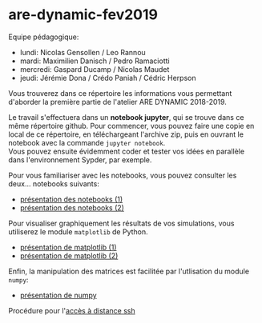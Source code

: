 # are-dynamic-fev2019

Equipe pédagogique: 
* lundi: Nicolas Gensollen / Leo Rannou
* mardi: Maximilien Danisch / Pedro Ramaciotti 
* mercredi: Gaspard Ducamp / Nicolas Maudet
* jeudi: Jérémie Dona / Crédo Paniah / Cédric Herpson

Vous trouverez dans ce répertoire les informations vous permettant d'aborder la première partie de l'atelier ARE DYNAMIC 2018-2019. 

Le travail s'effectuera dans un **notebook jupyter**, qui se trouve dans ce même répertoire github. 
Pour commencer, vous pouvez faire une copie en local de ce répertoire, en téléchargeant l'archive zip, puis en ouvrant le notebook avec la commande `jupyter notebook`.  
Vous pouvez ensuite évidemment coder et tester vos idées en parallèle dans l'environnement Sypder, par exemple. 


Pour vous familiariser avec les notebooks, vous pouvez consulter les deux... notebooks suivants:
* [présentation des notebooks (1)](https://github.com/SergeStinckwich/ARE-UPMC/blob/master/ARE-DYNAMIC/fiche2.ipynb)
* [présentation des notebooks (2)](https://nbviewer.jupyter.org/github/jupyter/notebook/blob/master/docs/source/examples/Notebook/Running%20Code.ipynb) 

Pour visualiser graphiquement les résultats de vos simulations, vous utiliserez le module `matplotlib` de Python. 
* [présentation de matplotlib (1)](https://github.com/SergeStinckwich/ARE-UPMC/blob/master/ARE-DYNAMIC/fiche3.ipynb)
* [présentation de matplotlib (2)](http://nbviewer.jupyter.org/github/jrjohansson/scientific-python-lectures/blob/master/Lecture-4-Matplotlib.ipynb)

Enfin, la manipulation des matrices est facilitée par l'utlisation du module `numpy`:
* [présentation de numpy](https://github.com/jrjohansson/scientific-python-lectures/blob/master/Lecture-2-Numpy.ipynb)

Procédure pour l'[accès à distance ssh](https://www-ppti.ufr-info-p6.jussieu.fr/index.php/support/connexions-distantes)


